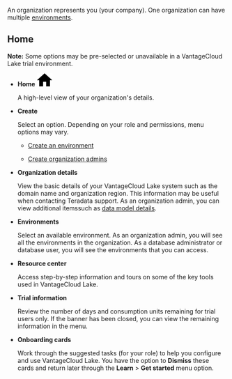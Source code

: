 An organization represents you (your company). One organization can have multiple [environments](sbt1640280496980.md).

## Home


**Note:** Some options may be pre-selected or unavailable in a VantageCloud Lake trial environment.

-   **Home** ![House icon.](Images/cxp1588894410855.svg)

    A high-level view of your organization's details.


-   **Create**

    Select an option. Depending on your role and permissions, menu options may vary.

    -   [Create an environment](qiv1640281527006.md)


    -   [Create organization admins](hrv1640281410572.md)


-   **Organization details**

    View the basic details of your VantageCloud Lake system such as the domain name and organization region. This information may be useful when contacting Teradata support. As an organization admin, you can view additional itemssuch as [data model details](tuy1725408308401.md).


-   **Environments**

    Select an available environment. As an organization admin, you will see all the environments in the organization. As a database administrator or database user, you will see the environments that you can access.


-   **Resource center**

    Access step-by-step information and tours on some of the key tools used in VantageCloud Lake.


-   **Trial information**

    Review the number of days and consumption units remaining for trial users only. If the banner has been closed, you can view the remaining information in the menu.


-   **Onboarding cards**

    Work through the suggested tasks (for your role) to help you configure and use VantageCloud Lake. You have the option to **Dismiss** these cards and return later through the **Learn** > **Get started** menu option.


